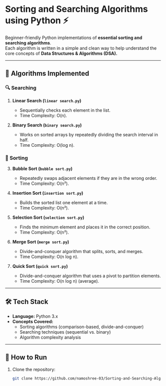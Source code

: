 # Sorting and Searching Algorithms using Python ⚡

Beginner-friendly Python implementations of **essential sorting and searching algorithms**.  
Each algorithm is written in a simple and clean way to help understand the core concepts of **Data Structures & Algorithms (DSA).**

---

## 📂 Algorithms Implemented

### 🔍 Searching
1. **Linear Search (`linear search.py`)**  
   - Sequentially checks each element in the list.  
   - Time Complexity: O(n).  

2. **Binary Search (`binary search.py`)**  
   - Works on sorted arrays by repeatedly dividing the search interval in half.  
   - Time Complexity: O(log n).  

### 🔄 Sorting
3. **Bubble Sort (`bubble sort.py`)**  
   - Repeatedly swaps adjacent elements if they are in the wrong order.  
   - Time Complexity: O(n²).  

4. **Insertion Sort (`insertion sort.py`)**  
   - Builds the sorted list one element at a time.  
   - Time Complexity: O(n²).  

5. **Selection Sort (`selection sort.py`)**  
   - Finds the minimum element and places it in the correct position.  
   - Time Complexity: O(n²).  

6. **Merge Sort (`merge sort.py`)**  
   - Divide-and-conquer algorithm that splits, sorts, and merges.  
   - Time Complexity: O(n log n).  

7. **Quick Sort (`quick sort.py`)**  
   - Divide-and-conquer algorithm that uses a pivot to partition elements.  
   - Time Complexity: O(n log n) (average).  

---

## 🛠️ Tech Stack
- **Language:** Python 3.x  
- **Concepts Covered:**  
  - Sorting algorithms (comparison-based, divide-and-conquer)  
  - Searching techniques (sequential vs. binary)  
  - Algorithm complexity analysis  

---

## 🚀 How to Run
1. Clone the repository:
   ```bash
   git clone https://github.com/namoshree-03/Sorting-and-Searching-Algorithms-using-Python.git
